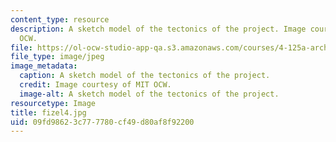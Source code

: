 ```yaml
---
content_type: resource
description: A sketch model of the tectonics of the project. Image courtesy of MIT
  OCW.
file: https://ol-ocw-studio-app-qa.s3.amazonaws.com/courses/4-125a-architecture-studio-building-in-landscapes-fall-2005/09fd98623c777780cf49d80af8f92200_fizel4.jpg
file_type: image/jpeg
image_metadata:
  caption: A sketch model of the tectonics of the project.
  credit: Image courtesy of MIT OCW.
  image-alt: A sketch model of the tectonics of the project.
resourcetype: Image
title: fizel4.jpg
uid: 09fd9862-3c77-7780-cf49-d80af8f92200
---
```

